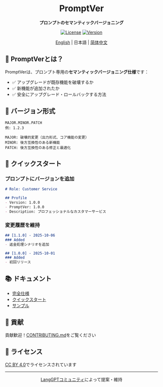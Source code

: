 <div align="center">

# PromptVer

**プロンプトのセマンティックバージョニング**

[![License](https://img.shields.io/badge/License-CC%20BY%204.0-blue.svg)](LICENSE)
[![Version](https://img.shields.io/badge/PromptVer-1.0.0-green.svg)](spec/1.0.0/spec_ja.md)

[English](README_en.md) | 日本語 | [简体中文](README.md)

</div>

## 🎯 PromptVerとは？

PromptVerは、プロンプト専用の**セマンティックバージョニング仕様**です：
- ✅ アップグレードが既存機能を破壊するか
- ✅ 新機能が追加されたか
- ✅ 安全にアップグレード・ロールバックする方法

## 📖 バージョン形式

```
MAJOR.MINOR.PATCH
例: 1.2.3

MAJOR: 破壊的変更（出力形式、コア機能の変更）
MINOR: 後方互換性のある新機能
PATCH: 後方互換性のある修正と最適化
```

## 🚀 クイックスタート

### プロンプトにバージョンを追加

```markdown
# Role: Customer Service

## Profile
- Version: 1.0.0
- PromptVer: 1.0.0
- Description: プロフェッショナルなカスタマーサービス
```

### 変更履歴を維持

```markdown
## [1.1.0] - 2025-10-06
### Added
- 返金処理シナリオを追加

## [1.0.0] - 2025-10-01
### Added
- 初回リリース
```

## 📚 ドキュメント

- [完全仕様](spec/1.0.0/spec_ja.md)
- [クイックスタート](docs/quickstart.md)
- [サンプル](examples/basic/customer-service/)

## 🤝 貢献

貢献歓迎！[CONTRIBUTING.md](CONTRIBUTING.md)をご覧ください

## 📜 ライセンス

[CC BY 4.0](LICENSE)でライセンスされています

---

<div align="center">

[LangGPTコミュニティ](https://github.com/langgptai/LangGPT)によって提案・維持

</div>